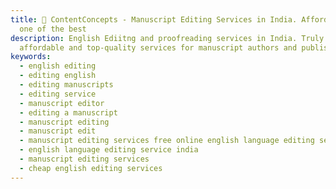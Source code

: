 ```yaml
---
title: 👀 ContentConcepts - Manuscript Editing Services in India. Affordable &
  one of the best
description: English Ediitng and proofreading services in India. Truly
  affordable and top-quality services for manuscript authors and publishers.
keywords:
  - english editing
  - editing english
  - editing manuscripts
  - editing service
  - manuscript editor
  - editing a manuscript
  - manuscript editing
  - manuscript edit
  - manuscript editing services free online english language editing service
  - english language editing service india
  - manuscript editing services
  - cheap english editing services
---
```

